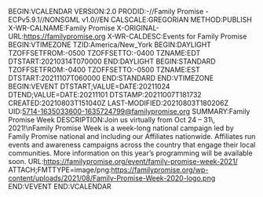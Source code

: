 BEGIN:VCALENDAR VERSION:2.0 PRODID:-//Family Promise - ECPv5.9.1//NONSGML v1.0//EN CALSCALE:GREGORIAN METHOD:PUBLISH X-WR-CALNAME:Family Promise X-ORIGINAL-URL:https://familypromise.org X-WR-CALDESC:Events for Family Promise BEGIN:VTIMEZONE TZID:America/New_York BEGIN:DAYLIGHT TZOFFSETFROM:-0500 TZOFFSETTO:-0400 TZNAME:EDT DTSTART:20210314T070000 END:DAYLIGHT BEGIN:STANDARD TZOFFSETFROM:-0400 TZOFFSETTO:-0500 TZNAME:EST DTSTART:20211107T060000 END:STANDARD END:VTIMEZONE BEGIN:VEVENT DTSTART;VALUE=DATE:20211024 DTEND;VALUE=DATE:20211101 DTSTAMP:20211007T181732 CREATED:20210803T151040Z LAST-MODIFIED:20210803T180206Z UID:5714-1635033600-1635724799@familypromise.org SUMMARY:Family Promise Week DESCRIPTION:Join us virtually from Oct 24 – 31\\, 2021!\\nFamily Promise Week is a week-long national campaign led by Family Promise national and including our Affiliates nationwide. Affiliates run events and awareness campaigns across the country that engage their local communities. More information on this year’s programming will be available soon. URL:https://familypromise.org/event/family-promise-week-2021/ ATTACH;FMTTYPE=image/png:https://familypromise.org/wp-content/uploads/2021/08/Family-Promise-Week-2020-logo.png END:VEVENT END:VCALENDAR
